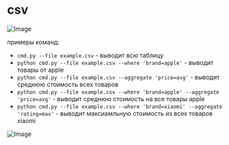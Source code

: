 # csv

![Image](https://github.com/user-attachments/assets/98d7b51a-3190-4eb7-b5f1-f533e03c6c88)

примеры команд:
- `cmd.py --file example.csv` - выводит всю таблицу
- `python cmd.py --file example.csv --where 'brand=apple'` - выводит товары от apple
- `python cmd.py --file example.csv --aggregate 'price=avg'` - выводит среднюю стоимость всех товаров
- `python cmd.py --file example.csv --where 'brand=apple' --aggregate 'price=avg'` - выводит среднюю стоимость на все товары apple
- `python cmd.py --file example.csv --where 'brand=xiaomi' --aggregate 'rating=max'` - выводит максиамльную стоимость из всех товаров xiaomi

![Image](https://github.com/user-attachments/assets/4db3a2fe-43ea-43bd-af65-05d2eb52ff31)
